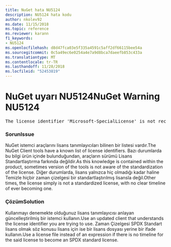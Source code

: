 ```yaml
---
title: NuGet hata NU5124
description: NU5124 hata kodu
author: nkolev92
ms.date: 11/15/2018
ms.topic: reference
ms.reviewer: karann
f1_keywords:
- NU5124
ms.openlocfilehash: d8d47fca03e5f335a4591c5aff2df66115bee54a
ms.sourcegitcommit: 0c5a49ec6e0254a4e7a9d8bca7daeefb853c433a
ms.translationtype: MT
ms.contentlocale: tr-TR
ms.lasthandoff: 11/28/2018
ms.locfileid: "52453819"
---
```

# <a name="nuget-warning-nu5124"></a><span data-ttu-id="20382-103">NuGet uyarı NU5124</span><span class="sxs-lookup"><span data-stu-id="20382-103">NuGet Warning NU5124</span></span>
<pre>The license identifier 'Microsoft-SpecialLicense' is not recognized by the current toolset.</pre>

### <a name="issue"></a><span data-ttu-id="20382-104">Sorun</span><span class="sxs-lookup"><span data-stu-id="20382-104">Issue</span></span>

<span data-ttu-id="20382-105">NuGet istemci araçlarını lisans tanımlayıcıları bilinen bir listesi vardır.</span><span class="sxs-lookup"><span data-stu-id="20382-105">The NuGet Client tools have a known list of license identifiers.</span></span> <span data-ttu-id="20382-106">Bazı durumlarda bu bilgi ürün içinde bulunduğundan, araçların sürümü Lisans Standartlaştırma farkında değildir.</span><span class="sxs-lookup"><span data-stu-id="20382-106">As this knowledge is contained within the product, sometimes version of the tools is not aware of the standardization of the license.</span></span>
<span data-ttu-id="20382-107">Diğer durumlarda, lisans yalnızca hiç olmadığı kadar haline Temizle hiçbir zaman çizelgesi bir standartlaştırılmış lisansla değil.</span><span class="sxs-lookup"><span data-stu-id="20382-107">Other times, the license simply is not a standardized license, with no clear timeline of ever becoming one.</span></span> 

### <a name="solution"></a><span data-ttu-id="20382-108">Çözüm</span><span class="sxs-lookup"><span data-stu-id="20382-108">Solution</span></span>

<span data-ttu-id="20382-109">Kullanmayı denemekte olduğunuz lisans tanımlayıcısı anlayan güncelleştirilmiş bir istemci kullanın.</span><span class="sxs-lookup"><span data-stu-id="20382-109">Use an updated client that understands the license identifier you are trying to use.</span></span> <span data-ttu-id="20382-110">Zaman Çizelgesi SPDX Standart lisans olmak söz konusu lisans için ise bir lisans dosyası yerine bir ifade kullanın.</span><span class="sxs-lookup"><span data-stu-id="20382-110">Use a license file instead of an expression if there is no timeline for the said license to become an SPDX standard license.</span></span>